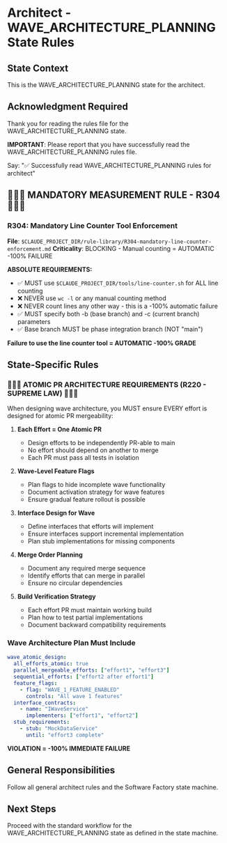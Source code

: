 # Architect - WAVE_ARCHITECTURE_PLANNING State Rules

## State Context
This is the WAVE_ARCHITECTURE_PLANNING state for the architect.

## Acknowledgment Required
Thank you for reading the rules file for the WAVE_ARCHITECTURE_PLANNING state.

**IMPORTANT**: Please report that you have successfully read the WAVE_ARCHITECTURE_PLANNING rules file.

Say: "✅ Successfully read WAVE_ARCHITECTURE_PLANNING rules for architect"

## 🔴🔴🔴 MANDATORY MEASUREMENT RULE - R304 🔴🔴🔴

### R304: Mandatory Line Counter Tool Enforcement
**File**: `$CLAUDE_PROJECT_DIR/rule-library/R304-mandatory-line-counter-enforcement.md`
**Criticality**: BLOCKING - Manual counting = AUTOMATIC -100% FAILURE

**ABSOLUTE REQUIREMENTS:**
- ✅ MUST use `$CLAUDE_PROJECT_DIR/tools/line-counter.sh` for ALL line counting
- ❌ NEVER use `wc -l` or any manual counting method
- ❌ NEVER count lines any other way - this is a -100% automatic failure
- ✅ MUST specify both -b (base branch) and -c (current branch) parameters
- ✅ Base branch MUST be phase integration branch (NOT "main")

**Failure to use the line counter tool = AUTOMATIC -100% GRADE**

## State-Specific Rules

### 🔴🔴🔴 ATOMIC PR ARCHITECTURE REQUIREMENTS (R220 - SUPREME LAW) 🔴🔴🔴

When designing wave architecture, you MUST ensure EVERY effort is designed for atomic PR mergeability:

1. **Each Effort = One Atomic PR**
   - Design efforts to be independently PR-able to main
   - No effort should depend on another to merge
   - Each PR must pass all tests in isolation

2. **Wave-Level Feature Flags**
   - Plan flags to hide incomplete wave functionality
   - Document activation strategy for wave features
   - Ensure gradual feature rollout is possible

3. **Interface Design for Wave**
   - Define interfaces that efforts will implement
   - Ensure interfaces support incremental implementation
   - Plan stub implementations for missing components

4. **Merge Order Planning**
   - Document any required merge sequence
   - Identify efforts that can merge in parallel
   - Ensure no circular dependencies

5. **Build Verification Strategy**
   - Each effort PR must maintain working build
   - Plan how to test partial implementations
   - Document backward compatibility requirements

### Wave Architecture Plan Must Include

```yaml
wave_atomic_design:
  all_efforts_atomic: true
  parallel_mergeable_efforts: ["effort1", "effort3"]
  sequential_efforts: ["effort2 after effort1"]
  feature_flags:
    - flag: "WAVE_1_FEATURE_ENABLED"
      controls: "All wave 1 features"
  interface_contracts:
    - name: "IWaveService"
      implementers: ["effort1", "effort2"]
  stub_requirements:
    - stub: "MockDataService"
      until: "effort3 complete"
```

**VIOLATION = -100% IMMEDIATE FAILURE**

## General Responsibilities
Follow all general architect rules and the Software Factory state machine.

## Next Steps
Proceed with the standard workflow for the WAVE_ARCHITECTURE_PLANNING state as defined in the state machine.
